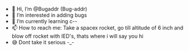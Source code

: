 - 👋 Hi, I’m @Bugaddr (Bug-addr)
- 👀 I’m interested in adding bugs
- 🌱 I’m currently learning c--
- 📫 How to reach me: Take a spacex rocket, go till altitude of 6 inch and blow off rocket with IED's, thats where i will say you hi
- 😅 Dont take it serious -_-
<!---
Bugaddr/Bugaddr is a ✨ special ✨ repository because its `README.md` (this file) appears on your GitHub profile.
You can click the Preview link to take a look at your changes.
--->
